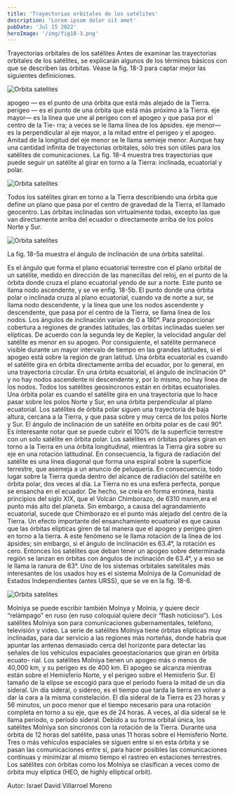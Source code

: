 ```yaml
---
title: 'Trayectorias orbitales de los satélites'
description: 'Lorem ipsum dolor sit amet'
pubDate: 'Jul 15 2022'
heroImage: '/img/fig18-3.png'
---
```


Trayectorias orbitales de los satélites
Antes de examinar las trayectorias orbitales de los satélites, se explicarán algunos de los términos básicos con que se describen las órbitas. Véase la fig. 18-3 para captar mejor las siguientes definiciones.

![Orbita satelites](/img/fig18-3.png "orbitas satelites")


apogeo — es el punto de una órbita que está más alejado de la Tierra.
perigeo — es el punto de una órbita que está más próximo a la Tierra.
eje mayor— es la línea que une al perigeo con el apogeo y que pasa por el centro de la Tie-
rra; a veces se le llama línea de los ápsides.
eje menor— es la perpendicular al eje mayor, a la mitad entre el perigeo y el apogeo. Amitad de la longitud del eje menor se le llama semieje menor.
Aunque hay una cantidad infinita de trayectorias orbitales, sólo tres son útiles para los satélites de comunicaciones.
La fig. 18-4 muestra tres trayectorias que puede seguir un satélite al girar en torno a la Tierra: inclinada, ecuatorial y polar. 

![Orbita satelites](/img/fig18-4.png "orbitas satelites")


Todos los satélites giran en torno a la Tierra describiendo una órbita que define un plano que pasa por el centro de gravedad de la Tierra, el llamado geocentro.
Las órbitas inclinadas son virtualmente todas, excepto las que van directamente arriba del ecuador o directamente arriba de los polos Norte y Sur. 

![Orbita satelites](/img/fig18-5.png "orbitas satelites")

La fig. 18-5a muestra el ángulo de inclinación de una órbita satelital. 

Es el ángulo que forma el plano ecuatorial terrestre con el plano orbital de un satélite, medido en dirección de las manecillas del reloj, en el punto de la órbita donde cruza el plano ecuatorial yendo de sur a norte. Este punto se llama nodo ascendente, y se ve enfig. 18-5b. El punto donde una órbita polar o inclinada cruza al plano ecuatorial, cuando va de norte a sur, se llama nodo descendente, y la línea que une los nodos ascendente y descendente, que pasa por el centro de la Tierra, se llama línea de los nodos. 
Los ángulos de inclinación varían de 0 a 180°. Para proporcionar cobertura a regiones de grandes latitudes, las órbitas inclinadas suelen ser elípticas. De acuerdo con la segunda ley de Kepler, la velocidad angular del satélite es menor en su apogeo. Por consiguiente, el satélite permanece visible durante un mayor intervalo de tiempo en las grandes latitudes, si el apogeo está sobre la región de gran latitud.
Una órbita ecuatorial es cuando el satélite gira en órbita directamente arriba del ecuador, por lo general, en una trayectoria circular. En una órbita ecuatorial, el ángulo de inclinación 0° y no hay nodos ascendente ni descendente y, por lo mismo, no hay línea de los nodos. Todos los satélites geosíncronos están en órbitas ecuatoriales.
Una órbita polar es cuando el satélite gira en una trayectoria que lo hace pasar sobre los polos Norte y Sur, en una órbita perpendicular al plano ecuatorial. Los satélites de órbita polar siguen una trayectoria de baja altura, cercana a la Tierra, y que pasa sobre y muy cerca de los polos Norte y Sur. El ángulo de inclinación de un satélite en órbita polar es de casi 90°. Es interesante notar que se puede cubrir el 100% de la superficie terrestre con un solo satélite en órbita polar. Los satélites en órbitas polares giran en torno a la Tierra en una órbita longitudinal, mientras la Tierra gira sobre su eje en una rotación latitudinal. En consecuencia, la figura de radiación del satélite es una línea diagonal que forma una espiral sobre la superficie terrestre, que asemeja a un anuncio de peluquería. En consecuencia, todo lugar sobre la Tierra queda dentro del alcance de radiación del satélite en órbita polar, dos veces al día.
La Tierra no es una esfera perfecta, porque se ensancha en el ecuador. De hecho, se creía en forma errónea, hasta principios del siglo XIX, que el Volcán Chimborazo, de 6310 msnm,era el punto más alto del planeta. Sin embargo, a causa del agrandamiento ecuatorial, sucede que Chimborazo es el punto más alejado del centro de la Tierra. Un efecto importante del ensanchamiento ecuatorial es que causa que las órbitas elípticas giren de tal manera que el apogeo  y perigeo giren en torno a la tierra. A este fenómeno se le llama rotación de la línea de los ápsides; sin embargo, si el ángulo de inclinación es 63.4°, la rotación es cero. Entonces los satélites que deban tener un apogeo sobre determinada región se lanzan en órbitas con ángulos de inclinación de 63.4°, y a eso se le llama la ranura de 63°.
Uno de los sistemas orbitales satelitales más interesantes de los usados hoy es el sistema Molniya de la Comunidad de Estados Independientes (antes URSS), que se ve en la fig. 18-6. 

![Orbita satelites](/img/fig18-6.png "orbitas satelites")


Molniya se puede escribir también Molnya y Molnia, y quiere decir “relámpago” en ruso (en ruso coloquial quiere decir “flash noticioso”). Los satélites Molniya son para comunicaciones gubernamentales, teléfono, televisión y video.
La serie de satélites Molniya tiene órbitas elípticas muy inclinadas, para dar servicio a las regiones más norteñas, donde habría que apuntar las antenas demasiado cerca del horizonte para detectar las señales de los vehículos espaciales geoestacionarios que giran en órbita ecuato- rial. Los satélites Molniya tienen un apogeo más o menos de 40,000 km, y su perigeo es de 400 km. El apogeo se alcanza mientras están sobre el Hemisferio Norte, y el perigeo sobre el Hemisferio Sur. El tamaño de la elipse se escogió para que el periodo fuera la mitad de un día sideral.
Un día sideral, o sidéreo, es el tiempo que tarda la tierra en volver a dar la cara a la misma constelación. El día sideral de la Tierra es 23 horas y 56 minutos, un poco menor que el tiempo necesario para una rotación completa en torno a su eje, que es de 24 horas. A veces, al día sideral se le llama periodo, o periodo sideral.
Debido a su forma orbital única, los satélites Molniya son síncronos con la rotación de la Tierra. Durante una órbita de 12 horas del satélite, pasa unas 11 horas sobre el Hemisferio Norte. Tres o más vehículos espaciales se siguen entre sí en esta órbita y se pasan las comunicaciones entre sí, para hacer posibles las comunicaciones continuas y minimizar al mismo tiempo el rastreo en estaciones terrestres. Los satélites con órbitas como los Molniya se clasifican a veces como de órbita muy elíptica (HEO, de highly elliptical orbit).

Autor: Israel David Villarroel Moreno
